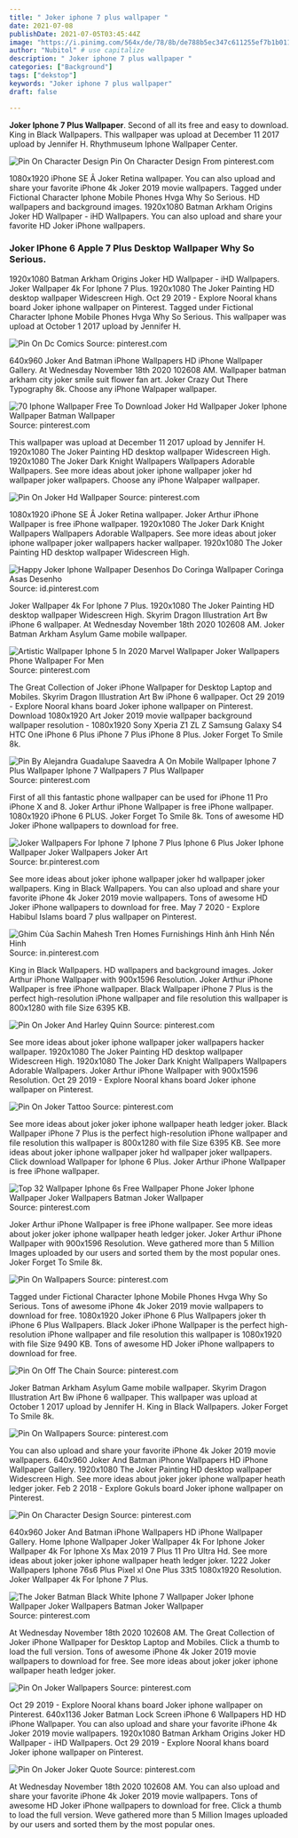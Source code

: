 ```yaml
---
title: " Joker iphone 7 plus wallpaper "
date: 2021-07-08
publishDate: 2021-07-05T03:45:44Z
image: "https://i.pinimg.com/564x/de/78/8b/de788b5ec347c611255ef7b1b011a6b6.jpg"
author: "Nubitol" # use capitalize
description: " Joker iphone 7 plus wallpaper "
categories: ["Background"]
tags: ["dekstop"]
keywords: "Joker iphone 7 plus wallpaper"
draft: false

---
```



**Joker Iphone 7 Plus Wallpaper**. Second of all its free and easy to download. King in Black Wallpapers. This wallpaper was upload at December 11 2017 upload by Jennifer H. Rhythmuseum Iphone Wallpaper Center.

![Pin On Character Design](https://i.pinimg.com/736x/f3/f5/39/f3f539eb35624f626cbef0d35942edc9.jpg "Pin On Character Design")
Pin On Character Design From pinterest.com


1080x1920 iPhone SE Â Joker Retina wallpaper. You can also upload and share your favorite iPhone 4k Joker 2019 movie wallpapers. Tagged under Fictional Character Iphone Mobile Phones Hvga Why So Serious. HD wallpapers and background images. 1920x1080 Batman Arkham Origins Joker HD Wallpaper - iHD Wallpapers. You can also upload and share your favorite HD Joker iPhone wallpapers.

### Joker IPhone 6 Apple 7 Plus Desktop Wallpaper Why So Serious.

1920x1080 Batman Arkham Origins Joker HD Wallpaper - iHD Wallpapers. Joker Wallpaper 4k For Iphone 7 Plus. 1920x1080 The Joker Painting HD desktop wallpaper Widescreen High. Oct 29 2019 - Explore Nooral khans board Joker iphone wallpaper on Pinterest. Tagged under Fictional Character Iphone Mobile Phones Hvga Why So Serious. This wallpaper was upload at October 1 2017 upload by Jennifer H.


![Pin On Dc Comics](https://i.pinimg.com/564x/79/8d/b2/798db2214f1a2c4362a78faf8d62d5e1.jpg "Pin On Dc Comics")
Source: pinterest.com

640x960 Joker And Batman iPhone Wallpapers HD iPhone Wallpaper Gallery. At Wednesday November 18th 2020 102608 AM. Wallpaper batman arkham city joker smile suit flower fan art. Joker Crazy Out There Typography 8k. Choose any iPhone Walpaper wallpaper.

![70 Iphone Wallpaper Free To Download Joker Hd Wallpaper Joker Iphone Wallpaper Batman Wallpaper](https://i.pinimg.com/originals/5f/4f/4d/5f4f4d9045c3f58bebf5c9c1be421433.jpg "70 Iphone Wallpaper Free To Download Joker Hd Wallpaper Joker Iphone Wallpaper Batman Wallpaper")
Source: pinterest.com

This wallpaper was upload at December 11 2017 upload by Jennifer H. 1920x1080 The Joker Painting HD desktop wallpaper Widescreen High. 1920x1080 The Joker Dark Knight Wallpapers Wallpapers Adorable Wallpapers. See more ideas about joker iphone wallpaper joker hd wallpaper joker wallpapers. Choose any iPhone Walpaper wallpaper.

![Pin On Joker Hd Wallpaper](https://i.pinimg.com/originals/6c/99/fe/6c99fe5476bba51c2533fb324804e214.jpg "Pin On Joker Hd Wallpaper")
Source: pinterest.com

1080x1920 iPhone SE Â Joker Retina wallpaper. Joker Arthur iPhone Wallpaper is free iPhone wallpaper. 1920x1080 The Joker Dark Knight Wallpapers Wallpapers Adorable Wallpapers. See more ideas about joker iphone wallpaper joker wallpapers hacker wallpaper. 1920x1080 The Joker Painting HD desktop wallpaper Widescreen High.

![Happy Joker Iphone Wallpaper Desenhos Do Coringa Wallpaper Coringa Asas Desenho](https://i.pinimg.com/564x/23/d0/f2/23d0f2d6bf50be3623cb0e4ddf5521f3.jpg "Happy Joker Iphone Wallpaper Desenhos Do Coringa Wallpaper Coringa Asas Desenho")
Source: id.pinterest.com

Joker Wallpaper 4k For Iphone 7 Plus. 1920x1080 The Joker Painting HD desktop wallpaper Widescreen High. Skyrim Dragon Illustration Art Bw iPhone 6 wallpaper. At Wednesday November 18th 2020 102608 AM. Joker Batman Arkham Asylum Game mobile wallpaper.

![Artistic Wallpaper Iphone 5 In 2020 Marvel Wallpaper Joker Wallpapers Phone Wallpaper For Men](https://i.pinimg.com/736x/5e/f1/db/5ef1db84d879003f53013b239a81ab3c.jpg "Artistic Wallpaper Iphone 5 In 2020 Marvel Wallpaper Joker Wallpapers Phone Wallpaper For Men")
Source: pinterest.com

The Great Collection of Joker iPhone Wallpaper for Desktop Laptop and Mobiles. Skyrim Dragon Illustration Art Bw iPhone 6 wallpaper. Oct 29 2019 - Explore Nooral khans board Joker iphone wallpaper on Pinterest. Download 1080x1920 Art Joker 2019 movie wallpaper background wallpaper resolution - 1080x1920 Sony Xperia Z1 ZL Z Samsung Galaxy S4 HTC One iPhone 6 Plus iPhone 7 Plus iPhone 8 Plus. Joker Forget To Smile 8k.

![Pin By Alejandra Guadalupe Saavedra A On Mobile Wallpaper Iphone 7 Plus Wallpaper Iphone 7 Wallpapers 7 Plus Wallpaper](https://i.pinimg.com/originals/b2/91/a4/b291a474ccfa6c1b504bb03641d5bd54.jpg "Pin By Alejandra Guadalupe Saavedra A On Mobile Wallpaper Iphone 7 Plus Wallpaper Iphone 7 Wallpapers 7 Plus Wallpaper")
Source: pinterest.com

First of all this fantastic phone wallpaper can be used for iPhone 11 Pro iPhone X and 8. Joker Arthur iPhone Wallpaper is free iPhone wallpaper. 1080x1920 iPhone 6 PLUS. Joker Forget To Smile 8k. Tons of awesome HD Joker iPhone wallpapers to download for free.

![Joker Wallpapers For Iphone 7 Iphone 7 Plus Iphone 6 Plus Joker Iphone Wallpaper Joker Wallpapers Joker Art](https://i.pinimg.com/originals/8e/78/13/8e78131b460e49e24a13403a14fdb478.jpg "Joker Wallpapers For Iphone 7 Iphone 7 Plus Iphone 6 Plus Joker Iphone Wallpaper Joker Wallpapers Joker Art")
Source: br.pinterest.com

See more ideas about joker iphone wallpaper joker hd wallpaper joker wallpapers. King in Black Wallpapers. You can also upload and share your favorite iPhone 4k Joker 2019 movie wallpapers. Tons of awesome HD Joker iPhone wallpapers to download for free. May 7 2020 - Explore Habibul Islams board 7 plus wallpaper on Pinterest.

![Ghim Của Sachin Mahesh Tren Homes Furnishings Hinh ảnh Hinh Nền Hinh](https://i.pinimg.com/originals/7a/19/07/7a1907783fa9d41dd17eea899a2c1e6e.jpg "Ghim Của Sachin Mahesh Tren Homes Furnishings Hinh ảnh Hinh Nền Hinh")
Source: in.pinterest.com

King in Black Wallpapers. HD wallpapers and background images. Joker Arthur iPhone Wallpaper with 900x1596 Resolution. Joker Arthur iPhone Wallpaper is free iPhone wallpaper. Black Wallpaper iPhone 7 Plus is the perfect high-resolution iPhone wallpaper and file resolution this wallpaper is 800x1280 with file Size 6395 KB.

![Pin On Joker And Harley Quinn](https://i.pinimg.com/originals/da/a9/70/daa9708208d8a04f3396cc0f921c552b.jpg "Pin On Joker And Harley Quinn")
Source: pinterest.com

See more ideas about joker iphone wallpaper joker wallpapers hacker wallpaper. 1920x1080 The Joker Painting HD desktop wallpaper Widescreen High. 1920x1080 The Joker Dark Knight Wallpapers Wallpapers Adorable Wallpapers. Joker Arthur iPhone Wallpaper with 900x1596 Resolution. Oct 29 2019 - Explore Nooral khans board Joker iphone wallpaper on Pinterest.

![Pin On Joker Tattoo](https://i.pinimg.com/originals/f9/81/44/f98144f766022c3ac2d28b094b94d284.jpg "Pin On Joker Tattoo")
Source: pinterest.com

See more ideas about joker joker iphone wallpaper heath ledger joker. Black Wallpaper iPhone 7 Plus is the perfect high-resolution iPhone wallpaper and file resolution this wallpaper is 800x1280 with file Size 6395 KB. See more ideas about joker iphone wallpaper joker hd wallpaper joker wallpapers. Click download Wallpaper for Iphone 6 Plus. Joker Arthur iPhone Wallpaper is free iPhone wallpaper.

![Top 32 Wallpaper Iphone 6s Free Wallpaper Phone Joker Iphone Wallpaper Joker Wallpapers Batman Joker Wallpaper](https://i.pinimg.com/originals/1e/2b/b1/1e2bb1939960b45eca8c26cefd6263ca.jpg "Top 32 Wallpaper Iphone 6s Free Wallpaper Phone Joker Iphone Wallpaper Joker Wallpapers Batman Joker Wallpaper")
Source: pinterest.com

Joker Arthur iPhone Wallpaper is free iPhone wallpaper. See more ideas about joker joker iphone wallpaper heath ledger joker. Joker Arthur iPhone Wallpaper with 900x1596 Resolution. Weve gathered more than 5 Million Images uploaded by our users and sorted them by the most popular ones. Joker Forget To Smile 8k.

![Pin On Wallpapers](https://i.pinimg.com/originals/4e/c8/00/4ec8009849aa5c1ed337aaa55f28fc07.jpg "Pin On Wallpapers")
Source: pinterest.com

Tagged under Fictional Character Iphone Mobile Phones Hvga Why So Serious. Tons of awesome iPhone 4k Joker 2019 movie wallpapers to download for free. 1080x1920 Joker iPhone 6 Plus Wallpapers joker th iPhone 6 Plus Wallpapers. Black Joker iPhone Wallpaper is the perfect high-resolution iPhone wallpaper and file resolution this wallpaper is 1080x1920 with file Size 9490 KB. Tons of awesome HD Joker iPhone wallpapers to download for free.

![Pin On Off The Chain](https://i.pinimg.com/originals/f2/f7/d3/f2f7d3053dad081efce1f418a5ea2fe8.jpg "Pin On Off The Chain")
Source: pinterest.com

Joker Batman Arkham Asylum Game mobile wallpaper. Skyrim Dragon Illustration Art Bw iPhone 6 wallpaper. This wallpaper was upload at October 1 2017 upload by Jennifer H. King in Black Wallpapers. Joker Forget To Smile 8k.

![Pin On Wallpapers](https://i.pinimg.com/474x/04/c1/78/04c178590f2ec3847f0df11191833e97.jpg "Pin On Wallpapers")
Source: pinterest.com

You can also upload and share your favorite iPhone 4k Joker 2019 movie wallpapers. 640x960 Joker And Batman iPhone Wallpapers HD iPhone Wallpaper Gallery. 1920x1080 The Joker Painting HD desktop wallpaper Widescreen High. See more ideas about joker joker iphone wallpaper heath ledger joker. Feb 2 2018 - Explore Gokuls board Joker iphone wallpaper on Pinterest.

![Pin On Character Design](https://i.pinimg.com/736x/f3/f5/39/f3f539eb35624f626cbef0d35942edc9.jpg "Pin On Character Design")
Source: pinterest.com

640x960 Joker And Batman iPhone Wallpapers HD iPhone Wallpaper Gallery. Home Iphone Wallpaper Joker Wallpaper 4k For Iphone Joker Wallpaper 4k For Iphone Xs Max 2019 7 Plus 11 Pro Ultra Hd. See more ideas about joker joker iphone wallpaper heath ledger joker. 1222 Joker Wallpapers Iphone 76s6 Plus Pixel xl One Plus 33t5 1080x1920 Resolution. Joker Wallpaper 4k For Iphone 7 Plus.

![The Joker Batman Black White Iphone 7 Wallpaper Joker Iphone Wallpaper Joker Wallpapers Batman Joker Wallpaper](https://i.pinimg.com/474x/af/6d/8c/af6d8c47ca225e55056873759c979dc8.jpg "The Joker Batman Black White Iphone 7 Wallpaper Joker Iphone Wallpaper Joker Wallpapers Batman Joker Wallpaper")
Source: pinterest.com

At Wednesday November 18th 2020 102608 AM. The Great Collection of Joker iPhone Wallpaper for Desktop Laptop and Mobiles. Click a thumb to load the full version. Tons of awesome iPhone 4k Joker 2019 movie wallpapers to download for free. See more ideas about joker joker iphone wallpaper heath ledger joker.

![Pin On Joker Wallpapers](https://i.pinimg.com/originals/f0/e0/8e/f0e08e3b09da718e1dd0279aeeb64b77.jpg "Pin On Joker Wallpapers")
Source: pinterest.com

Oct 29 2019 - Explore Nooral khans board Joker iphone wallpaper on Pinterest. 640x1136 Joker Batman Lock Screen iPhone 6 Wallpapers HD HD iPhone Wallpaper. You can also upload and share your favorite iPhone 4k Joker 2019 movie wallpapers. 1920x1080 Batman Arkham Origins Joker HD Wallpaper - iHD Wallpapers. Oct 29 2019 - Explore Nooral khans board Joker iphone wallpaper on Pinterest.

![Pin On Joker Joker Quote](https://i.pinimg.com/564x/de/78/8b/de788b5ec347c611255ef7b1b011a6b6.jpg "Pin On Joker Joker Quote")
Source: pinterest.com

At Wednesday November 18th 2020 102608 AM. You can also upload and share your favorite iPhone 4k Joker 2019 movie wallpapers. Tons of awesome HD Joker iPhone wallpapers to download for free. Click a thumb to load the full version. Weve gathered more than 5 Million Images uploaded by our users and sorted them by the most popular ones.

